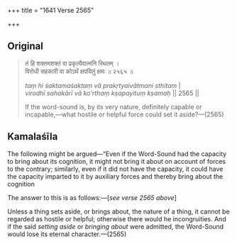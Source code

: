 +++
title = "1641 Verse 2565"

+++
## Original 
>
> तं हि शक्तमशक्तं वा प्रकृत्यैवात्मनि स्थितम् ।  
> विरोधी सहकारी वा कोऽर्थं क्षपयितुं क्षमः ॥ २५६५ ॥ 
>
> *taṃ hi śaktamaśaktaṃ vā prakṛtyaivātmani sthitam* \|  
> *virodhī sahakārī vā ko'rthaṃ kṣapayituṃ kṣamaḥ* \|\| 2565 \|\| 
>
> If the word-sound is, by its very nature, definitely capable or incapable,—what hostile or helpful force could set it aside?—(2565)



## Kamalaśīla

The following might be argued—“Even if the Word-Sound had the capacity to bring about its cognition, it might not bring it about on account of forces to the contrary; similarly, even if it did not have the capacity, it could have the capacity imparted to it by auxiliary forces and thereby bring about the cognition

The answer to this is as follows:—[*see verse 2565 above*]

Unless a thing sets aside, or brings about, the nature of a thing, it cannot be regarded as hostile or helpful; otherwise there would he incongruities. And if the said *setting aside* or *bringing about* were admitted, the Word-Sound would lose its eternal character.—(2565)


